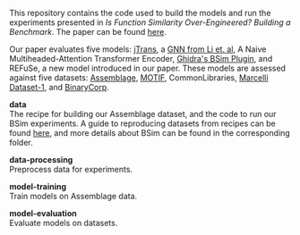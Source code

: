 This repository contains the code used to build the models and run the experiments presented in *Is Function Similarity Over-Engineered? Building a Benchmark*. The paper can be found [here](https://arxiv.org/abs/2410.22677).

Our paper evaluates five models: [jTrans](https://arxiv.org/pdf/2205.12713.pdf), a [GNN from Li et. al](https://proceedings.mlr.press/v97/li19d/li19d.pdf), A Naive Multiheaded-Attention Transformer Encoder, [Ghidra's BSim Plugin](https://ghidra-sre.org), and REFuSe, a new model introduced in our paper. These models are assessed against five datasets: [Assemblage](https://arxiv.org/pdf/2405.03991), [MOTIF](https://github.com/boozallen/MOTIF), CommonLibraries, [Marcelli Dataset-1](https://github.com/Cisco-Talos/binary_function_similarity), and [BinaryCorp](https://github.com/vul337/jTrans/).

**data**  
The recipe for building our Assemblage dataset, and the code to run our BSim experiments. A guide to reproducing datasets from recipes can be found [here](https://assemblagedocs.readthedocs.io/en/latest/deployment_windows.html#optional-recover-dataset), and more details about BSim can be found in the corresponding folder.

**data-processing**  
Preprocess data for experiments.

**model-training**  
Train models on Assemblage data.

**model-evaluation**  
Evaluate models on datasets.
